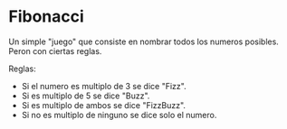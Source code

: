 # Fibonacci
Un simple "juego" que consiste en nombrar todos los numeros posibles. Peron con ciertas reglas.

Reglas:
- Si el numero es multiplo de 3 se dice "Fizz".
- Si es multiplo de 5 se dice "Buzz".
- Si es multiplo de ambos se dice "FizzBuzz".
- Si no es multiplo de ninguno se dice solo el numero.